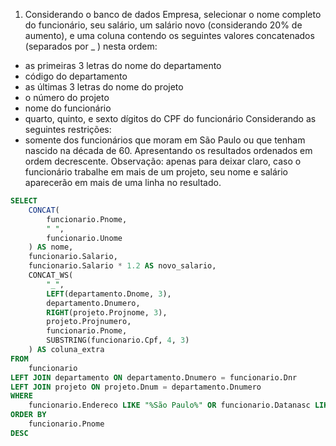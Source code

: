 1) Considerando o banco de dados Empresa, selecionar o nome completo do funcionário, seu salário, um salário novo (considerando 20% de aumento), e uma coluna contendo os seguintes valores concatenados (separados por _ ) nesta ordem:
- as primeiras 3 letras do nome do departamento
- código do departamento
- as últimas 3 letras do nome do projeto
- o número do projeto
- nome do funcionário
- quarto, quinto, e sexto dígitos do CPF do funcionário
Considerando as seguintes restrições:
- somente dos funcionários que moram em São Paulo ou que tenham nascido na década de 60.
Apresentando os resultados ordenados em ordem decrescente.
Observação: apenas para deixar claro, caso o funcionário trabalhe em mais de um projeto, seu
nome e salário aparecerão em mais de uma linha no resultado.

```sql
SELECT
    CONCAT(
        funcionario.Pnome,
        " ",
        funcionario.Unome
    ) AS nome,
    funcionario.Salario,
    funcionario.Salario * 1.2 AS novo_salario,
    CONCAT_WS(
        "_",
        LEFT(departamento.Dnome, 3),
        departamento.Dnumero,
        RIGHT(projeto.Projnome, 3),
        projeto.Projnumero,
        funcionario.Pnome,
        SUBSTRING(funcionario.Cpf, 4, 3)
    ) AS coluna_extra
FROM
    funcionario
LEFT JOIN departamento ON departamento.Dnumero = funcionario.Dnr
LEFT JOIN projeto ON projeto.Dnum = departamento.Dnumero
WHERE
    funcionario.Endereco LIKE "%São Paulo%" OR funcionario.Datanasc LIKE "%196_-__-__%"
ORDER BY
    funcionario.Pnome
DESC
```